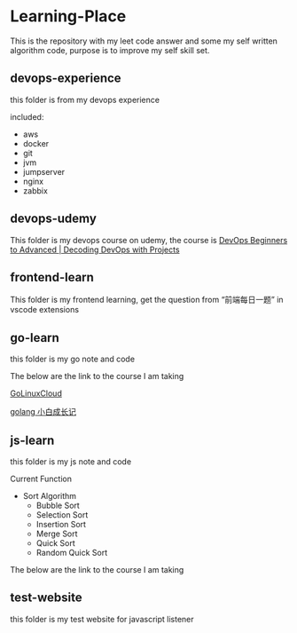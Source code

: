 # Learning-Place

This is the repository with my leet code answer and some my self written algorithm code, purpose is to improve my self skill set.

## devops-experience

this folder is from my devops experience

included:

- aws
- docker
- git
- jvm
- jumpserver
- nginx
- zabbix

## devops-udemy

This folder is my devops course on udemy, the course is [DevOps Beginners to Advanced | Decoding DevOps with Projects](https://www.udemy.com/course/decodingdevops/)

## frontend-learn

This folder is my frontend learning, get the question from “前端每日一题” in vscode extensions

## go-learn

this folder is my go note and code

The below are the link to the course I am taking

[GoLinuxCloud](https://www.golinuxcloud.com/best-ide-for-golang/)

[golang 小白成长记](https://mp.weixin.qq.com/s/sW4PD1MiaunURNDIU4BbQQ)

## js-learn

this folder is my js note and code

Current Function

- Sort Algorithm
  - Bubble Sort
  - Selection Sort
  - Insertion Sort
  - Merge Sort
  - Quick Sort
  - Random Quick Sort

The below are the link to the course I am taking

## test-website

this folder is my test website for javascript listener
